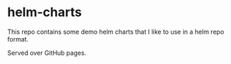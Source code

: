 # helm-charts

This repo contains some demo helm charts that I like to use in a helm repo format.

Served over GitHub pages.
